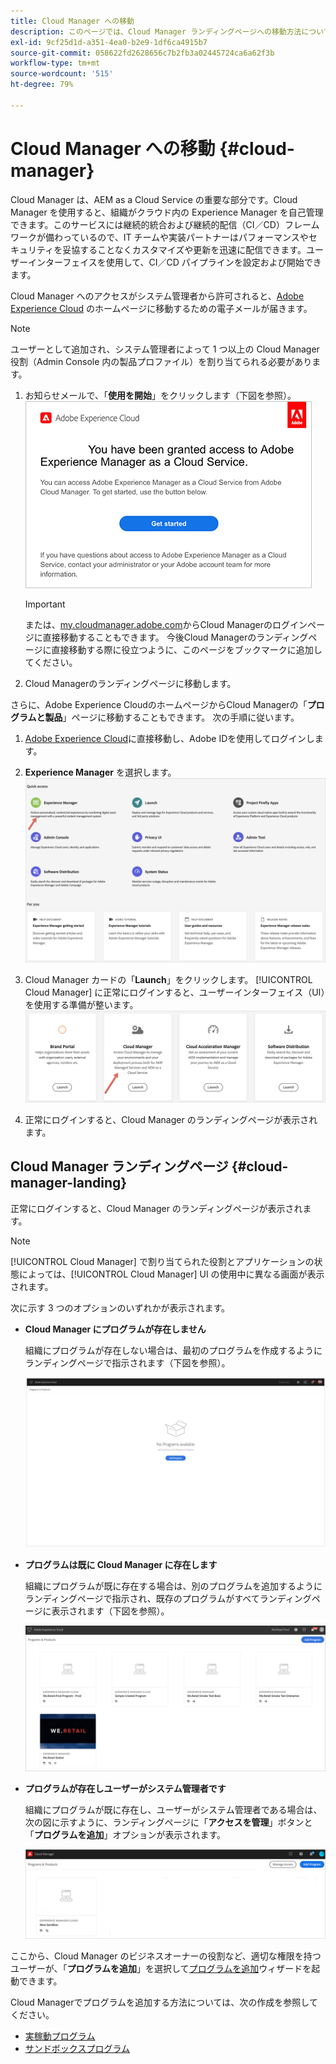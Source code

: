 ```yaml
---
title: Cloud Manager への移動
description: このページでは、Cloud Manager ランディングページへの移動方法について説明します
exl-id: 9cf25d1d-a351-4ea0-b2e9-1df6ca4915b7
source-git-commit: 058622fd2628656c7b2fb3a02445724ca6a62f3b
workflow-type: tm+mt
source-wordcount: '515'
ht-degree: 79%

---
```


# Cloud Manager への移動 {#cloud-manager}

Cloud Manager は、AEM as a Cloud Service の重要な部分です。Cloud Manager を使用すると、組織がクラウド内の Experience Manager を自己管理できます。このサービスには継続的統合および継続的配信（CI／CD）フレームワークが備わっているので、IT チームや実装パートナーはパフォーマンスやセキュリティを妥協することなくカスタマイズや更新を迅速に配信できます。ユーザーインターフェイスを使用して、CI／CD パイプラインを設定および開始できます。

Cloud Manager へのアクセスがシステム管理者から許可されると、[Adobe Experience Cloud](https://experience.adobe.com) のホームページに移動するための電子メールが届きます。

>[!NOTE]
>ユーザーとして追加され、システム管理者によって 1 つ以上の Cloud Manager 役割（Admin Console 内の製品プロファイル）を割り当てられる必要があります。

1. お知らせメールで、「**使用を開始**」をクリックします（下図を参照）。
   ![](/help/onboarding/what-is-required/assets/get-started-email.png)


   >[!IMPORTANT]
   >または、[my.cloudmanager.adobe.com](https://my.cloudmanager.adobe.com/)からCloud Managerのログインページに直接移動することもできます。 今後Cloud Managerのランディングページに直接移動する際に役立つように、このページをブックマークに追加してください。

1. Cloud Managerのランディングページに移動します。

さらに、Adobe Experience CloudのホームページからCloud Managerの「**プログラムと製品**」ページに移動することもできます。 次の手順に従います。

1. [Adobe Experience Cloud](https://experience.adobe.com)に直接移動し、Adobe IDを使用してログインします。

1. **Experience Manager** を選択します。
   ![](/help/implementing/cloud-manager/getting-access-to-aem-in-cloud/assets/landing-page1.png)

1. Cloud Manager カードの「**Launch**」をクリックします。
[!UICONTROL Cloud Manager] に正常にログインすると、ユーザーインターフェイス（UI）を使用する準備が整います。
   ![](/help/implementing/cloud-manager/getting-access-to-aem-in-cloud/assets/landing-page2.png)

1. 正常にログインすると、Cloud Manager のランディングページが表示されます。


## Cloud Manager ランディングページ {#cloud-manager-landing}

正常にログインすると、Cloud Manager のランディングページが表示されます。

>[!NOTE]
>[!UICONTROL Cloud Manager] で割り当てられた役割とアプリケーションの状態によっては、[!UICONTROL Cloud Manager] UI の使用中に異なる画面が表示されます。

次に示す 3 つのオプションのいずれかが表示されます。

* **Cloud Manager にプログラムが存在しません**

   組織にプログラムが存在しない場合は、最初のプログラムを作成するようにランディングページで指示されます（下図を参照）。

   ![](/help/implementing/cloud-manager/getting-access-to-aem-in-cloud/assets/first_timelogin0.png)

* **プログラムは既に Cloud Manager に存在します**

   組織にプログラムが既に存在する場合は、別のプログラムを追加するようにランディングページで指示され、既存のプログラムがすべてランディングページに表示されます（下図を参照）。

   ![](/help/implementing/cloud-manager/getting-access-to-aem-in-cloud/assets/first_timelogin1.png)

* **プログラムが存在しユーザーがシステム管理者です**

   組織にプログラムが既に存在し、ユーザーがシステム管理者である場合は、次の図に示すように、ランディングページに「**アクセスを管理**」ボタンと「**プログラムを追加**」オプションが表示されます。

   ![](/help/implementing/cloud-manager/getting-access-to-aem-in-cloud/assets/admin-console-4.png)

ここから、Cloud Manager のビジネスオーナーの役割など、適切な権限を持つユーザーが、「**プログラムを追加**」を選択して[プログラムを追加](https://experienceleague.adobe.com/docs/experience-manager-cloud-service/onboarding/getting-access/production-programs/creating-production-program.html?lang=ja#getting-access)ウィザードを起動できます。

Cloud Managerでプログラムを追加する方法については、次の作成を参照してください。

* [実稼動プログラム](https://experienceleague.adobe.com/docs/experience-manager-cloud-service/implementing/using-cloud-manager/production-programs/creating-production-program.html?lang=en)
* [サンドボックスプログラム](https://experienceleague.adobe.com/docs/experience-manager-cloud-service/implementing/using-cloud-manager/sandbox-programs/creating-sandbox-program.html?lang=en)